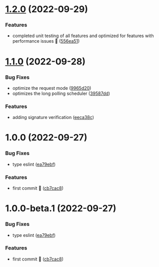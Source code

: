 # [1.2.0](https://github.com/vodyani/apollo-client/compare/v1.1.0...v1.2.0) (2022-09-29)


### Features

* completed unit testing of all features and optimized for features with performance issues 🎉 ([556ea51](https://github.com/vodyani/apollo-client/commit/556ea5159c5dd7c546e2b6389d85fb61018a45fa))

# [1.1.0](https://github.com/vodyani/apollo-client/compare/v1.0.0...v1.1.0) (2022-09-28)


### Bug Fixes

* optimize the request mode ([9965d20](https://github.com/vodyani/apollo-client/commit/9965d20722e6b33cb1c9afd96bbae9f9c8935601))
* optimizes the long polling scheduler ([39587dd](https://github.com/vodyani/apollo-client/commit/39587dd64ea9fdefc2e63e05776badd0c0f5596c))


### Features

* adding signature verification ([eeca38c](https://github.com/vodyani/apollo-client/commit/eeca38c795643ef9dfa476847618072cd9842f49))

# 1.0.0 (2022-09-27)


### Bug Fixes

* type eslint ([ea79ebf](https://github.com/vodyani/apollo-client/commit/ea79ebf7424c4d4df927e51cebda78e07a9dfcd5))


### Features

* first commit 🌈 ([cb7cac8](https://github.com/vodyani/apollo-client/commit/cb7cac8180c4454c13448375b1a376f4a91bcea5))

# 1.0.0-beta.1 (2022-09-27)


### Bug Fixes

* type eslint ([ea79ebf](https://github.com/vodyani/apollo-client/commit/ea79ebf7424c4d4df927e51cebda78e07a9dfcd5))


### Features

* first commit 🌈 ([cb7cac8](https://github.com/vodyani/apollo-client/commit/cb7cac8180c4454c13448375b1a376f4a91bcea5))
